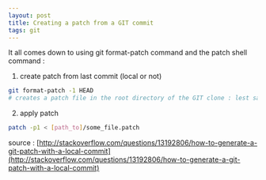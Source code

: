 ```yaml
---
layout: post
title: Creating a patch from a GIT commit
tags: git
---
```


It all comes down to using git format-patch command and the patch shell command : 

1. create patch from last commit (local or not)

```sh
git format-patch -1 HEAD
# creates a patch file in the root directory of the GIT clone : lest say some_file.patch
```

2. apply patch

```sh
patch -p1 < [path_to]/some_file.patch
```


source : [http://stackoverflow.com/questions/13192806/how-to-generate-a-git-patch-with-a-local-commit](http://stackoverflow.com/questions/13192806/how-to-generate-a-git-patch-with-a-local-commit)

